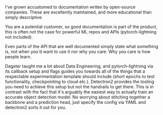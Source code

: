 I've grown accustomed to documentation writen by open-source companies. These are excellently maintained, and more educational than simply descriptive. 

You are a potential customer, so good documentation is part of the product, this is often not the case for powerful ML repos and APIs (pytorch-lightning not included).

Even parts of the API that are well documented simply state what something is, not when you'd want to use it nor why you care. Why you care is how people learn. 

Dagster taught me a lot about Data Engineering, and pytorch-lightning via its callback setup and flags guides you towards all of the things that a respectable experimentation template should include (short epochs to test functionality, checkpointing to cloud etc.). Detectron2 provides the tooling you need to achieve this setup but not the handrails to get there. This is in contrast with the fact that it's arguably the easiest way to actually train an accurate object detection model. No worrying about stitching together a backbone and a prediction head, just specify the config via YAML and detectron2 sorts it out for you.
